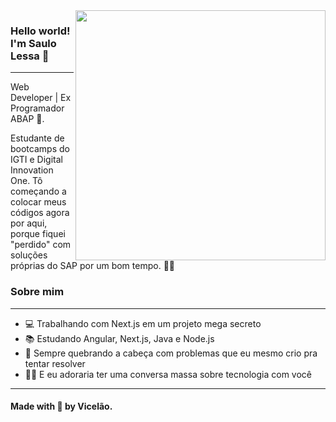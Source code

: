 <img align="right" width="400" height="400" src="https://hum-systems.com/site/templates/images/jobs/developer_m.png">


### Hello world! I'm Saulo Lessa 👾
---
Web Developer | Ex Programador ABAP :robot:.

Estudante de bootcamps do IGTI e Digital Innovation One. Tô começando a colocar meus códigos agora por aqui, porque fiquei "perdido" com soluções próprias do SAP por um bom tempo. :man_technologist:


### Sobre mim 
---
- 💻 Trabalhando com Next.js em um projeto mega secreto
- 📚 Estudando Angular, Next.js, Java e Node.js
- 🤯 Sempre quebrando a cabeça com problemas que eu mesmo crio pra tentar resolver
- 🐱‍🏍 E eu adoraria ter uma conversa massa sobre tecnologia com você

---
#### Made with 🖤 by Vicelão. 
